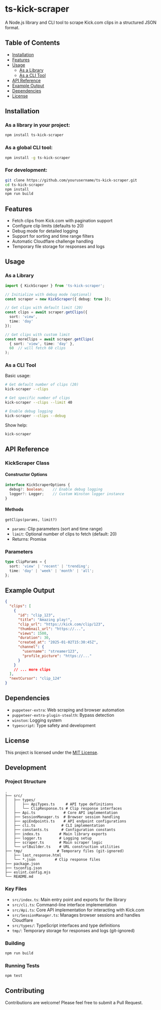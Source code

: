 # ts-kick-scraper

A Node.js library and CLI tool to scrape Kick.com clips in a structured JSON format.

## Table of Contents
- [Installation](#installation)
- [Features](#features)
- [Usage](#usage)
    - [As a Library](#as-a-library)
    - [As a CLI Tool](#as-a-cli-tool)
- [API Reference](#api-reference)
- [Example Output](#example-output)
- [Dependencies](#dependencies)
- [License](#license)

## Installation

### As a library in your project:
```bash
npm install ts-kick-scraper
```

### As a global CLI tool:
```bash
npm install -g ts-kick-scraper
```

### For development:
```bash
git clone https://github.com/yourusername/ts-kick-scraper.git
cd ts-kick-scraper
npm install
npm run build
```

## Features

- Fetch clips from Kick.com with pagination support
- Configure clip limits (defaults to 20)
- Debug mode for detailed logging
- Support for sorting and time range filters
- Automatic Cloudflare challenge handling
- Temporary file storage for responses and logs

## Usage

### As a Library

```typescript
import { KickScraper } from 'ts-kick-scraper';

// Initialize with debug mode (optional)
const scraper = new KickScraper({ debug: true });

// Get clips with default limit (20)
const clips = await scraper.getClips({ 
  sort: 'view', 
  time: 'day' 
});

// Get clips with custom limit
const moreClips = await scraper.getClips(
  { sort: 'view', time: 'day' },
  60  // will fetch 60 clips
);
```

### As a CLI Tool

Basic usage:
```bash
# Get default number of clips (20)
kick-scraper --clips

# Get specific number of clips
kick-scraper --clips --limit 40

# Enable debug logging
kick-scraper --clips --debug
```

Show help:
```bash
kick-scraper
```

## API Reference

### KickScraper Class

#### Constructor Options
```typescript
interface KickScraperOptions {
  debug?: boolean;    // Enable debug logging
  logger?: Logger;    // Custom Winston logger instance
}
```

#### Methods

`getClips(params, limit?)`
- `params`: Clip parameters (sort and time range)
- `limit`: Optional number of clips to fetch (default: 20)
- Returns: Promise<GetClipsResponse>

### Parameters

```typescript
type ClipParams = {
  sort: 'view' | 'recent' | 'trending';
  time: 'day' | 'week' | 'month' | 'all';
};
```

## Example Output

```json
{
  "clips": [
    {
      "id": "clip_123",
      "title": "Amazing play!",
      "clip_url": "https://kick.com/clip/123",
      "thumbnail_url": "https://...",
      "views": 1500,
      "duration": 30,
      "created_at": "2025-01-02T15:30:45Z",
      "channel": {
        "username": "streamer123",
        "profile_picture": "https://..."
      }
    }
    // ... more clips
  ],
  "nextCursor": "clip_124"
}
```

## Dependencies

- `puppeteer-extra`: Web scraping and browser automation
- `puppeteer-extra-plugin-stealth`: Bypass detection
- `winston`: Logging system
- `typescript`: Type safety and development

## License

This project is licensed under the [MIT License](./LICENSE).

## Development

### Project Structure
```
.
├── src/
│   ├── types/
│   │   ├── ApiTypes.ts     # API type definitions
│   │   └── ClipResponse.ts # Clip response interfaces
│   ├── Api.ts             # Core API implementation
│   ├── SessionManager.ts  # Browser session handling
│   ├── apiEndpoints.ts    # API endpoint configurations
│   ├── cli.ts            # CLI implementation
│   ├── constants.ts      # Configuration constants
│   ├── index.ts         # Main library exports
│   ├── logger.ts        # Logging setup
│   ├── scraper.ts       # Main scraper logic
│   └── urlBuilder.ts    # URL construction utilities
├── tmp/                # Temporary files (git-ignored)
│   ├── last_response.html
│   └── *.json         # Clip response files
├── package.json
├── tsconfig.json
├── eslint.config.mjs
└── README.md
```

### Key Files
- `src/index.ts`: Main entry point and exports for the library
- `src/cli.ts`: Command-line interface implementation
- `src/Api.ts`: Core API implementation for interacting with Kick.com
- `src/SessionManager.ts`: Manages browser sessions and handles Cloudflare
- `src/types/`: TypeScript interfaces and type definitions
- `tmp/`: Temporary storage for responses and logs (git-ignored)

### Building

```bash
npm run build
```

### Running Tests

```bash
npm test
```

## Contributing

Contributions are welcome! Please feel free to submit a Pull Request.
